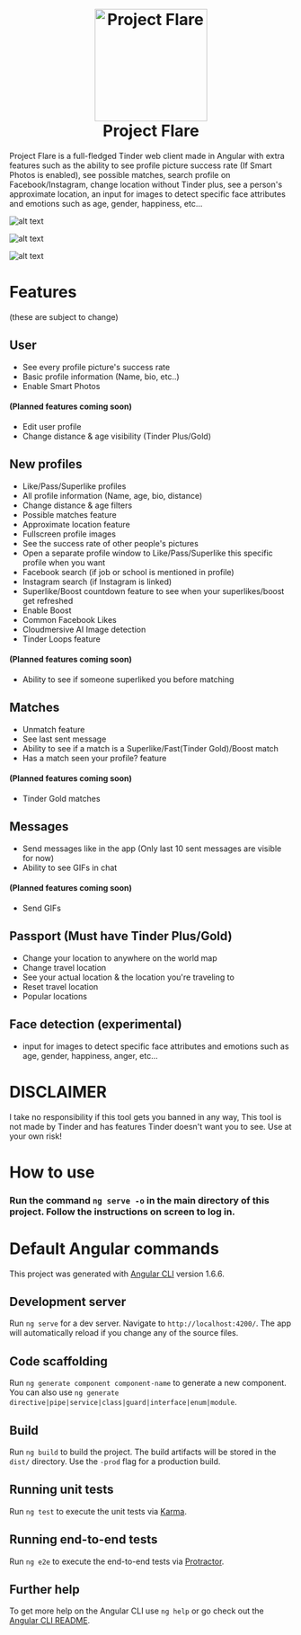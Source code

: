 <h1 align="center">
  <br>
  <img src="https://i.imgur.com/r3mT7Sz.png" alt="Project Flare" width="200">
  <br>
  Project Flare
  <br>
</h1>

Project Flare is a full-fledged Tinder web client made in Angular with extra features such as the ability to see profile picture success rate (If Smart Photos is enabled), see possible matches, search profile on Facebook/Instagram, change location without Tinder plus, see a person's approximate location, an input for images to detect specific face attributes and emotions such as age, gender, happiness, etc...

![alt text](https://i.imgur.com/7iMZrfA.jpg?1 "Project Flare")

![alt text](https://i.imgur.com/BAFfQlL.jpg "Project Flare")

![alt text](https://i.imgur.com/KlzgLeP.png "Project Flare")

# Features
(these are subject to change)
## User
- See every profile picture's success rate
- Basic profile information (Name, bio, etc..) 
- Enable Smart Photos

#### (Planned features coming soon) 
- Edit user profile
- Change distance & age visibility (Tinder Plus/Gold)

## New profiles
- Like/Pass/Superlike profiles
- All profile information (Name, age, bio, distance)
- Change distance & age filters
- Possible matches feature
- Approximate location feature
- Fullscreen profile images
- See the success rate of other people's pictures
- Open a separate profile window to Like/Pass/Superlike this specific profile when you want
- Facebook search (if job or school is mentioned in profile)
- Instagram search (if Instagram is linked)
- Superlike/Boost countdown feature to see when your superlikes/boost get refreshed
- Enable Boost
- Common Facebook Likes
- Cloudmersive AI Image detection
- Tinder Loops feature

#### (Planned features coming soon) 
- Ability to see if someone superliked you before matching

## Matches
- Unmatch feature
- See last sent message
- Ability to see if a match is a Superlike/Fast(Tinder Gold)/Boost match
- Has a match seen your profile? feature

#### (Planned features coming soon)
- Tinder Gold matches

## Messages
- Send messages like in the app (Only last 10 sent messages are visible for now)
- Ability to see GIFs in chat

#### (Planned features coming soon) 
- Send GIFs

## Passport (Must have Tinder Plus/Gold)
- Change your location to anywhere on the world map
- Change travel location
- See your actual location & the location you're traveling to
- Reset travel location
- Popular locations

## Face detection (experimental)
- input for images to detect specific face attributes and emotions such as age, gender, happiness, anger, etc...

# DISCLAIMER
I take no responsibility if this tool gets you banned in any way, This tool is not made by Tinder and has features Tinder doesn't want you to see. Use at your own risk!

# How to use

### Run the command `ng serve -o` in the main directory of this project. Follow the instructions on screen to log in.
#
#
# Default Angular commands

This project was generated with [Angular CLI](https://github.com/angular/angular-cli) version 1.6.6.

## Development server

Run `ng serve` for a dev server. Navigate to `http://localhost:4200/`. The app will automatically reload if you change any of the source files.

## Code scaffolding

Run `ng generate component component-name` to generate a new component. You can also use `ng generate directive|pipe|service|class|guard|interface|enum|module`.

## Build

Run `ng build` to build the project. The build artifacts will be stored in the `dist/` directory. Use the `-prod` flag for a production build.

## Running unit tests

Run `ng test` to execute the unit tests via [Karma](https://karma-runner.github.io).

## Running end-to-end tests

Run `ng e2e` to execute the end-to-end tests via [Protractor](http://www.protractortest.org/).

## Further help

To get more help on the Angular CLI use `ng help` or go check out the [Angular CLI README](https://github.com/angular/angular-cli/blob/master/README.md).
